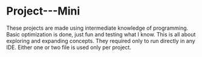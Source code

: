 # Project---Mini

These projects are made using intermediate knowledge of programming. 
Basic optimization is done, just fun and testing what I know.
This is all about exploring and expanding concepts.
They required only to run directly in any IDE. 
Either one or two file is used only per project.
